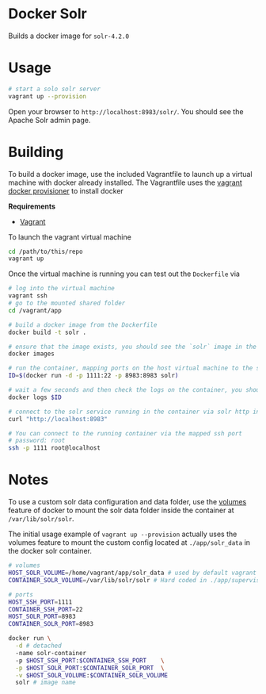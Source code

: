 Docker Solr
===========

Builds a docker image for `solr-4.2.0`

# Usage


```bash
# start a solo solr server
vagrant up --provision
```

Open your browser to `http://localhost:8983/solr/`. You should see the Apache Solr admin page.


# Building

To build a docker image, use the included Vagrantfile to launch up a virtual machine with docker already installed. The Vagrantfile uses the [vagrant docker provisioner](http://docs.vagrantup.com/v2/provisioning/docker.html) to install docker

**Requirements**

* [Vagrant](http://www.vagrantup.com/)

To launch the vagrant virtual machine

```bash
cd /path/to/this/repo
vagrant up
```

Once the virtual machine is running you can test out the `Dockerfile` via

```bash
# log into the virtual machine
vagrant ssh
# go to the mounted shared folder
cd /vagrant/app

# build a docker image from the Dockerfile
docker build -t solr .

# ensure that the image exists, you should see the `solr` image in the list output
docker images

# run the container, mapping ports on the host virtual machine to the same ports inside the container
ID=$(docker run -d -p 1111:22 -p 8983:8983 solr)

# wait a few seconds and then check the logs on the container, you should see the output from solr starting up.
docker logs $ID

# connect to the solr service running in the container via solr http interface
curl "http://localhost:8983"

# You can connect to the running container via the mapped ssh port
# password: root
ssh -p 1111 root@localhost
```

# Notes

To use a custom solr data configuration and data folder, use the [volumes](http://docs.docker.io/en/latest/use/working_with_volumes/) feature of docker to mount the solr data folder inside the container at `/var/lib/solr/solr`.

The initial usage example of `vagrant up --provision` actually uses the volumes feature to mount the custom config located at `./app/solr_data` in the docker solr container.

```bash
# volumes
HOST_SOLR_VOLUME=/home/vagrant/app/solr_data # used by default vagrant docker provisioner
CONTAINER_SOLR_VOLUME=/var/lib/solr/solr # Hard coded in ./app/supervisord.conf

# ports
HOST_SSH_PORT=1111
CONTAINER_SSH_PORT=22
HOST_SOLR_PORT=8983
CONTAINER_SOLR_PORT=8983

docker run \
  -d # detached
  -name solr-container
  -p $HOST_SSH_PORT:$CONTAINER_SSH_PORT    \
  -p $HOST_SOLR_PORT:$CONTAINER_SOLR_PORT  \
  -v $HOST_SOLR_VOLUME:$CONTAINER_SOLR_VOLUME
  solr # image name
```

